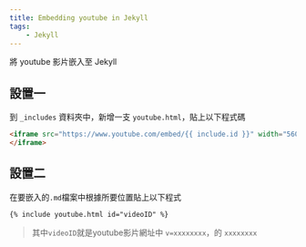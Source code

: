 ```yaml
---
title: Embedding youtube in Jekyll
tags:
    - Jekyll
---
```

將 youtube 影片嵌入至 Jekyll

## 設置一

到 `_includes` 資料夾中，新增一支 `youtube.html`，貼上以下程式碼

```html
<iframe src="https://www.youtube.com/embed/{{ include.id }}" width="560" height="315" frameborder="0" allowfullscreen>
</iframe>
```

## 設置二

在要嵌入的`.md`檔案中根據所要位置貼上以下程式

```
{% include youtube.html id="videoID" %}
```
> 其中`videoID`就是youtube影片網址中 `v=xxxxxxxx`，的 `xxxxxxxx`
